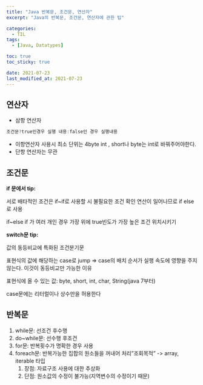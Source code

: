 ```yaml
---
title: "Java 반복문, 조건문, 연산자"
excerpt: "Java의 반복문, 조건문, 연산자에 관한 팁"

categories:
  - TIL
tags:
  - [Java, Datatypes]

toc: true
toc_sticky: true

date: 2021-07-23
last_modified_at: 2021-07-23
---
```


## 연산자

- 삼항 연산자

```java
조건문?true인경우 실행 내용:false인 경우 실행내용
```

- 이항연산자 사용시 최소 단위는 4byte int , short나 byte는 int로 바꿔주어야한다.
- 단항 연산자는 무관

## 조건문

**if 문에서 tip:**

서로 배타적인 조건은 if~if로 사용할 시 불필요한 조건 확인 연산이 일어나므로 if else로 사용

if~else if 가 여러 개인 경우 가장 위에 true빈도가 가장 높은 조건 위치시키기

**switch문 tip:**

값의 동등비교에 특화된 조건분기문

표현식의 값에 해당하는 case로 jump => case의 배치 순서가 실행 속도에 영향을 주지 않는다. 이것이 동등비교만 가능한 이유

표현식에 올 수 있는 값: byte, short, int, char, String(java 7부터)

case문에는 리터럴이나 상수만을 허용한다

## 반복문

1. while문: 선조건 후수행
2. do~while문: 선수행 후조건
3. for문: 반복횟수가 명확한 경우 사용
4. foreach문: 반복가능한 집합의 원소들을 꺼내어 처리”조회목적” -> array, iterable 타입
   1. 장점: 자료구조 사용에 대한 추상화
   2. 단점: 원소값의 수정이 불가능(지역변수의 수정이기 때문)
